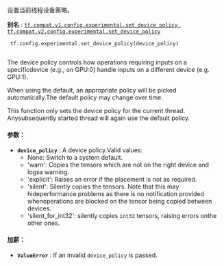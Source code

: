 设置当前线程设备策略。

**别名** : [ `tf.compat.v1.config.experimental.set_device_policy` ](/api_docs/python/tf/config/experimental/set_device_policy), [ `tf.compat.v2.config.experimental.set_device_policy` ](/api_docs/python/tf/config/experimental/set_device_policy)

```
 tf.config.experimental.set_device_policy(device_policy)
 
```

The device policy controls how operations requiring inputs on a specificdevice (e.g., on GPU:0) handle inputs on a different device (e.g. GPU:1).

When using the default, an appropriate policy will be picked automatically.The default policy may change over time.

This function only sets the device policy for the current thread. Anysubsequently started thread will again use the default policy.

#### 参数：
- **`device_policy`** : A device policy.Valid values:
    - None: Switch to a system default.
    - 'warn': Copies the tensors which are not on the right device and logsa warning.
    - 'explicit': Raises an error if the placement is not as required.
    - 'silent': Silently copies the tensors. Note that this may hideperformance problems as there is no notification provided whenoperations are blocked on the tensor being copied between devices.
    - 'silent_for_int32': silently copies  `int32`  tensors, raising errors onthe other ones.


#### 加薪：
- **`ValueError`** : If an invalid  `device_policy`  is passed.
